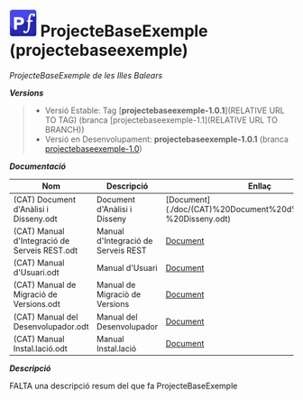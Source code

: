 # ![Logo](https://github.com/GovernIB/maven/raw/binaris/portafib/projectinfo_Attachments/icon.jpg) ProjecteBaseExemple (projectebaseexemple)
 *ProjecteBaseExemple de les Illes Balears*

***Versions***

> - Versió Estable: Tag [__projectebaseexemple-1.0.1__](RELATIVE URL TO TAG) (branca [projectebaseexemple-1.1](RELATIVE URL TO BRANCH))<br/>
> - Versió en Desenvolupament: __projectebaseexemple-1.0.1__ (branca [projectebaseexemple-1.0](../../tree/projectebaseexemple-1.0))


***Documentació***

Nom | Descripció | Enllaç
------------ | ------------- | -------------
(CAT) Document d'Anàlisi i Disseny.odt | Document d'Anàlisi i Disseny | [Document](./doc/(CAT)%20Document%20d%27An&agrave;lisi%20i %20Disseny.odt)
(CAT) Manual d'Integració de Serveis REST.odt | Manual d'Integració de Serveis REST | [Document](./doc/(CAT)%20Manual%20d%27Integració%20de%20Serveis%20REST.odt)
(CAT) Manual d'Usuari.odt | Manual d'Usuari | [Document](./doc/(CAT)%20Manual%20d%27Usuari.odt)
(CAT) Manual de Migració de Versions.odt | Manual de Migraci&ograve; de Versions | [Document](./doc/(CAT)%20Manual%20de%20Migraci&ograve;%20de%20Versions.odt)
(CAT) Manual del Desenvolupador.odt | Manual del Desenvolupador | [Document](./doc/(CAT)%20Manual%20del%20Desenvolupador.odt)
(CAT) Manual Instal.lació.odt | Manual Instal.lació | [Document](./doc/(CAT)%20Manual%20Instal.lació.odt)


***Descripció***

FALTA una descripció resum del que fa ProjecteBaseExemple

